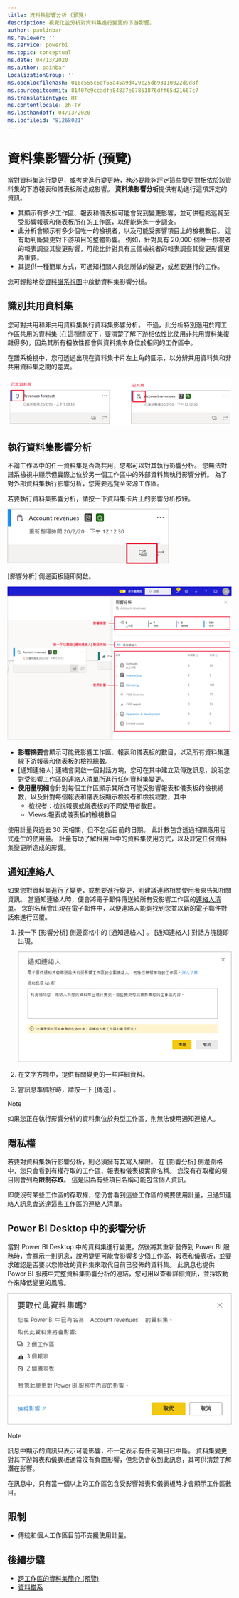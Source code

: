 ```yaml
---
title: 資料集影響分析 (預覽)
description: 視覺化並分析對資料集進行變更的下游影響。
author: paulinbar
ms.reviewer: ''
ms.service: powerbi
ms.topic: conceptual
ms.date: 04/13/2020
ms.author: painbar
LocalizationGroup: ''
ms.openlocfilehash: 016c555c6df65a45a9d429c25db93110022d9d8f
ms.sourcegitcommit: 81407c9ccadfa84837e07861876dff65d21667c7
ms.translationtype: HT
ms.contentlocale: zh-TW
ms.lasthandoff: 04/13/2020
ms.locfileid: "81268021"
---
```

# <a name="dataset-impact-analysis-preview"></a>資料集影響分析 (預覽)

當對資料集進行變更，或考慮進行變更時，務必要能夠評定這些變更對相依於該資料集的下游報表和儀表板所造成影響。 **資料集影響分析**提供有助進行這項評定的資訊。
* 其顯示有多少工作區、報表和儀表板可能會受到變更影響，並可供輕鬆巡覽至受影響報表和儀表板所在的工作區，以便能夠進一步調查。
* 此分析會顯示有多少個唯一的檢視者，以及可能受影響項目上的檢視數目。 這有助判斷變更對下游項目的整體影響。 例如，針對具有 20,000 個唯一檢視者的報表調查其變更影響，可能比針對具有三個檢視者的報表調查其變更影響更為重要。
* 其提供一種簡單方式，可通知相關人員您所做的變更，或想要進行的工作。

您可輕鬆地從[資料譜系視圖](service-data-lineage.md)中啟動資料集影響分析。

## <a name="identifying-shared-datasets"></a>識別共用資料集

您可對共用和非共用資料集執行資料集影響分析。 不過，此分析特別適用於跨工作區共用的資料集 (在這種情況下，要清楚了解下游相依性比使用非共用資料集複雜得多)，因為其所有相依性都會與資料集本身位於相同的工作區中。

在譜系檢視中，您可透過出現在資料集卡片左上角的圖示，以分辨共用資料集和非共用資料集之間的差異。

![共用和非共用資料集圖示](media/service-dataset-impact-analysis/shared-unshared-icon.png)

## <a name="perform-dataset-impact-analysis"></a>執行資料集影響分析

不論工作區中的任一資料集是否為共用，您都可以對其執行影響分析。 您無法對譜系檢視中顯示但實際上位於另一個工作區中的外部資料集執行影響分析。 為了對外部資料集執行影響分析，您需要巡覽至來源工作區。

若要執行資料集影響分析，請按一下資料集卡片上的影響分析按鈕。

![資料集影響分析按鈕](media/service-dataset-impact-analysis/open-analysis-pane-button.png)

[影響分析] 側邊面板隨即開啟。

![資料集 [影響分析] 側邊面板](media/service-dataset-impact-analysis/service-impact-analysis-pane.png)

* **影響摘要**會顯示可能受影響工作區、報表和儀表板的數目，以及所有資料集連線下游報表和儀表板的檢視總數。
* [通知連絡人]  連結會開啟一個對話方塊，您可在其中建立及傳送訊息，說明您對受影響工作區的連絡人清單所進行任何資料集變更。 
* **使用量明細**會針對每個工作區顯示其所含可能受影響報表和儀表板的檢視總數，以及針對每個報表和儀表板顯示檢視者和檢視總數，其中
   * 檢視者：檢視報表或儀表板的不同使用者數目。
   * Views:報表或儀表板的檢視數目

使用計量與過去 30 天相關，但不包括目前的日期。 此計數包含透過相關應用程式產生的使用量。 計量有助了解租用戶中的資料集使用方式，以及評定任何資料集變更所造成的影響。

## <a name="notify-contacts"></a>通知連絡人

如果您對資料集進行了變更，或想要進行變更，則建議連絡相關使用者來告知相關資訊。 當通知連絡人時，便會將電子郵件傳送給所有受影響工作區的[連絡人清單](../service-create-the-new-workspaces.md#workspace-contact-list)。 您的名稱會出現在電子郵件中，以便連絡人能夠找到您並以新的電子郵件對話來進行回覆。 

1. 按一下 [影響分析] 側邊窗格中的 [通知連絡人]  。 [通知連絡人] 對話方塊隨即出現。

   ![[通知連絡人] 對話方塊](media/service-dataset-impact-analysis/notify-contacts-dialog.png)

1. 在文字方塊中，提供有關變更的一些詳細資料。
1. 當訊息準備好時，請按一下 [傳送]  。

> [!NOTE]
> 如果您正在執行影響分析的資料集位於典型工作區，則無法使用通知連絡人。

## <a name="privacy"></a>隱私權

若要對資料集執行影響分析，則必須擁有其寫入權限。 在 [影響分析] 側邊窗格中，您只會看到有權存取的工作區、報表和儀表板實際名稱。 您沒有存取權的項目則會列為**限制存取**。 這是因為有些項目名稱可能包含個人資訊。

即使沒有某些工作區的存取權，您仍會看到這些工作區的摘要使用計量，且通知連絡人訊息會送達這些工作區的連絡人清單。

## <a name="impact-analysis-from-power-bi-desktop"></a>Power BI Desktop 中的影響分析

當對 Power BI Desktop 中的資料集進行變更，然後將其重新發佈到 Power BI 服務時，會顯示一則訊息，說明變更可能會影響多少個工作區、報表和儀表板，並要求確認是否要以您修改的資料集來取代目前已發佈的資料集。 此訊息也提供 Power BI 服務中完整資料集影響分析的連結，您可用以查看詳細資訊，並採取動作來降低變更的風險。

![Power BI Desktop 中的資料集影響分析訊息](media/service-dataset-impact-analysis/service-dataset-impact-analysis-desktop-warning.png)

> [!NOTE]
> 訊息中顯示的資訊只表示可能影響，不一定表示有任何項目已中斷。 資料集變更對其下游報表和儀表板通常沒有負面影響，但您仍會收到此訊息，其可供清楚了解潛在影響。
>
>在訊息中，只有當一個以上的工作區包含受影響報表和儀表板時才會顯示工作區數目。

## <a name="limitations"></a>限制

* 傳統和個人工作區目前不支援使用計量。

## <a name="next-steps"></a>後續步驟

* [跨工作區的資料集簡介 (預覽)](../service-datasets-across-workspaces.md)
* [資料譜系](service-data-lineage.md)
